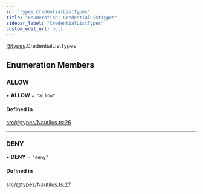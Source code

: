 ```yaml
---
id: "types.CredentialListTypes"
title: "Enumeration: CredentialListTypes"
sidebar_label: "CredentialListTypes"
custom_edit_url: null
---
```


[@types](../modules/types.md).CredentialListTypes

## Enumeration Members

### ALLOW

• **ALLOW** = ``"allow"``

#### Defined in

[src/@types/Nautilus.ts:26](https://github.com/deltaDAO/nautilus/blob/1d9c796/src/@types/Nautilus.ts#L26)

___

### DENY

• **DENY** = ``"deny"``

#### Defined in

[src/@types/Nautilus.ts:27](https://github.com/deltaDAO/nautilus/blob/1d9c796/src/@types/Nautilus.ts#L27)
